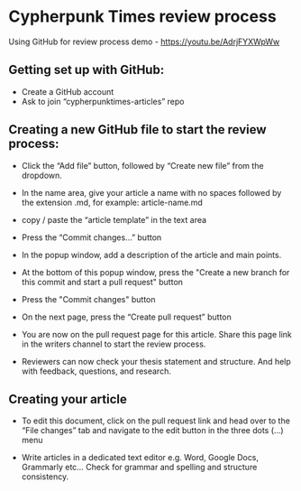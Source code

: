 # Cypherpunk Times review process

Using GitHub for review process demo - https://youtu.be/AdrjFYXWpWw

## Getting set up with GitHub:

* Create a GitHub account
* Ask to join “cypherpunktimes-articles” repo

## Creating a new GitHub file to start the review process:

* Click the “Add file” button, followed by “Create new file” from the dropdown.
* In the name area, give your article a name with no spaces followed by the extension .md, for example: article-name.md
* copy / paste the “article template” in the text area
* Press the “Commit changes…” button

* In the popup window, add a description of the article and main points.
* At the bottom of this popup window, press the "Create a new branch for this commit and start a pull request" button
* Press the "Commit changes" button

* On the next page, press the “Create pull request” button
* You are now on the pull request page for this article. Share this page link in the writers channel to start the review process. 
* Reviewers can now check your thesis statement and structure. And help with feedback, questions, and research.

## Creating your article

* To edit this document, click on the pull request link and head over to the “File changes” tab and navigate to the edit button in the three dots (…) menu

* Write articles in a dedicated text editor e.g. Word, Google Docs, Grammarly etc… Check for grammar and spelling and structure consistency. 


